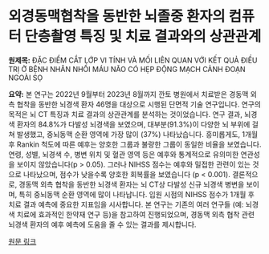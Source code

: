 # 외경동맥협착을 동반한 뇌졸중 환자의 컴퓨터 단층촬영 특징 및 치료 결과와의 상관관계

**원제목:** ĐẶC ĐIỂM CẮT LỚP VI TÍNH VÀ MỐI LIÊN QUAN VỚI KẾT QUẢ ĐIỀU TRỊ Ở BỆNH NHÂN NHỒI MÁU NÃO CÓ HẸP ĐỘNG MẠCH CẢNH ĐOẠN NGOÀI SỌ

**요약:** 본 연구는 2022년 9월부터 2023년 8월까지 깐토 병원에서 치료받은 경동맥 외측 협착을 동반한 뇌경색 환자 46명을 대상으로 시행된 단면적 기술 연구입니다.  연구의 목적은 뇌 CT 특징과 치료 결과의 상관관계를 분석하는 것이었습니다.  연구 결과, 뇌경색 환자의 84.8%가 다발성 뇌경색을 보였으며,  대부분(91.3%)이 다양한 뇌 부위에 걸쳐 발생했고, 중뇌동맥 순환 영역에 가장 많이 (37%) 나타났습니다.  흥미롭게도, 1개월 후 Rankin 척도에 따른 예후는 양호한 그룹과 불량한 그룹이 동일한 비율을 보였습니다.  연령, 성별, 뇌경색 수, 병변 위치 및 혈관 영역 등은 예후와 통계적으로 유의미한 연관성을 보이지 않았습니다(p > 0.05).  그러나 NIHSS 점수는 예후와 밀접한 관련이 있는 것으로 나타났으며, 점수가 낮을수록 양호한 회복률을 보였습니다 (p < 0.001).  결론적으로, 경동맥 외측 협착을 동반한 뇌경색 환자는 뇌 CT상 다발성 신규 뇌경색 병변을 보이며, 특히 중뇌동맥 순환 영역에 많이 나타납니다.  입원 시점의 NIHSS 점수가 1개월 후 치료 결과 예측에 중요한 지표임을 시사합니다.  본 연구는 기존의 여러 연구들 (예: 뇌경색 치료에 효과적인 한약재 연구 등)을 참고하여 진행되었으며,  경동맥 외측 협착 관련 뇌경색 환자의 예후 예측에 도움을 줄 수 있는 결과를 제시합니다.

[원문 링크](https://tapchiyhocvietnam.vn/index.php/vmj/article/download/14853/12720)
